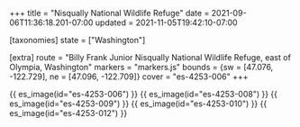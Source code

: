 +++
title = "Nisqually National Wildlife Refuge"
date = 2021-09-06T11:36:18.201-07:00
updated = 2021-11-05T19:42:10-07:00

[taxonomies]
state = ["Washington"]

[extra]
route = "Billy Frank Junior Nisqually National Wildlife Refuge, east of Olympia, Washington"
markers = "markers.js"
bounds = {sw = [47.076, -122.729], ne = [47.096, -122.709]}
cover = "es-4253-006"
+++

<!-- more -->

{{ es_image(id="es-4253-006") }}
{{ es_image(id="es-4253-008") }}
{{ es_image(id="es-4253-009") }}
{{ es_image(id="es-4253-010") }}
{{ es_image(id="es-4253-012") }}
